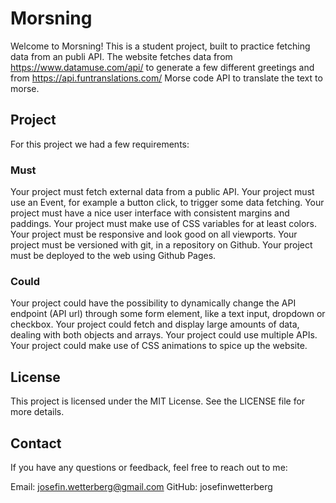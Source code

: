 # Morsning

Welcome to Morsning! This is a student project, built to practice fetching data from an publi API. The website fetches data from https://www.datamuse.com/api/ to generate a few different greetings and from https://api.funtranslations.com/ Morse code API to translate the text to morse.

## Project 
For this project we had a few requirements:

### Must
Your project must fetch external data from a public API.
Your project must use an Event, for example a button click, to trigger some data fetching.
Your project must have a nice user interface with consistent margins and paddings.
Your project must make use of CSS variables for at least colors.
Your project must be responsive and look good on all viewports.
Your project must be versioned with git, in a repository on Github.
Your project must be deployed to the web using Github Pages.

### Could
Your project could have the possibility to dynamically change the API endpoint (API url) through some form element, like a text input, dropdown or checkbox.
Your project could fetch and display large amounts of data, dealing with both objects and arrays.
Your project could use multiple APIs.
Your project could make use of CSS animations to spice up the website.

## License 
This project is licensed under the MIT License. See the LICENSE file for more details.

## Contact 
If you have any questions or feedback, feel free to reach out to me:

Email: josefin.wetterberg@gmail.com GitHub: josefinwetterberg
